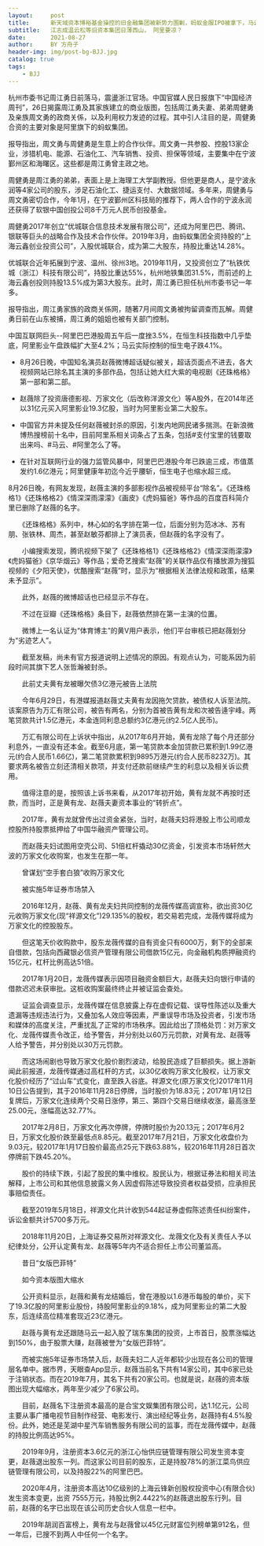 ```yaml
---
layout:     post
title:      新天域资本博裕基金操控的旧金融集团被新势力围剿，蚂蚁金服IPO被拿下，马云被藏，杭州市委书记周江勇落马，连带赵薇和高晓松都被顺带封杀
subtitle:   江志成温云松等旧资本集团日薄西山， 阿里要凉？
date:       2021-08-27
author:     BY 方舟子
header-img: img/post-bg-BJJ.jpg
catalog: true
tags:
    - BJJ
---
```





杭州市委书记周江勇日前落马，震盪浙江官场。中国官媒人民日报旗下“中国经济周刊”，26日揭露周江勇及其家族建立的商业版图，包括周江勇夫妻、弟弟周健勇及亲族周文勇的政商关係，以及利用权力发迹的过程。其中引人注目的是，周健勇合资的主要对象是阿里旗下的蚂蚁集团。

报导指出，周文勇与周健勇是生意上的合作伙伴。周文勇一共参股、控股13家企业，涉猎机电、能源、石油化工、汽车销售、投资、担保等领域，主要集中在宁波鄞州区和海曙区。这些都是周江勇曾主政之地。

周健勇是周江勇的弟弟，表面上是上海理工大学副教授。但他更是商人，是宁波永润等4家公司的股东，涉足石油化工、捷运支付、大数据领域。多年来，周健勇与周文勇密切合作，今年1月，在宁波鄞州区科技局的推荐下，两人合作的宁波永润还获得了软银中国创投公司8千万元人民币创投基金。

周健勇2017年创立“优城联合信息技术发展有限公司”，还成为阿里巴巴、腾讯、银联等巨头的战略合作及技术合作伙伴。2019年3月，由蚂蚁集团全资持股的“上海云鑫创业投资公司”，入股优城联合，成为第二大股东，持股比重达14.28%。

优城联合近年拓展到宁波、温州、徐州3地。2019年11月，又投资创立了“杭铁优城（浙江）科技有限公司”，持股比重达55%，杭州地铁集团31.5%，而前述的上海云鑫创投则持股13.5%成为第3大股东。此时，周江勇已担任杭州市委书记一年多。

报导指出，周江勇家族的政商关係网，随著7月间周文勇被拘留调查而瓦解。周健勇日前在山东被捕，周江勇的姐姐也被有关部门控制。

中国互联网巨头--阿里巴巴港股周五午后一度挫3.5%，在恒生科技指数中几乎垫底，阿里影业午盘跌幅扩大至4.2%；马云实际控制的恒生电子跌4.1%。

* 8月26日晚，中国知名演员赵薇微博超话疑似被关，超话页面点不进去，各大视频网站已除名其主演的多部作品，包括让她大红大紫的电视剧《还珠格格》第一部和第二部。

* 赵薇除了投资唐德影视、万家文化（后改称洋源文化）等A股外，在2014年还以31亿元买入阿里影业19.3亿股，当时为阿里影业第二大股东。

* 中国官方并未提及任何赵薇被封杀的原因，引发内地网民诸多揣测。在新浪微博热搜榜前十名中，目前阿里系相关词条占了五条，包括#支付宝里的钱要取出来吗、#马云、#阿里怎么了等。

* 在针对互联网行业的强力监管风暴中，阿里巴巴港股今年已跌逾三成，市值蒸发约1.6亿港元；阿里健康年初迄今近乎腰斩，恒生电子也缩水超三成。

8月26日晚，有网友发现，赵薇主演的多部影视作品被视频平台“除名”。《还珠格格1》《还珠格格2》《情深深雨濛濛》《画皮》《虎妈猫爸》等作品的百度百科简介里已删除了赵薇的名字。

　　《还珠格格》系列中，林心如的名字排在第一位，后面分别为范冰冰、苏有朋、张铁林、周杰，甚至赵敏芬都排上了演员表，但赵薇的名字没有了。


　　小编搜索发现，腾讯视频下架了《还珠格格1》《还珠格格2》《情深深雨濛濛》《虎妈猫爸》《京华烟云》等作品；爱奇艺搜索“赵薇”的关联作品仅有播放源为搜狐视频的《夕阳天使》，优酷搜索“赵薇”时，显示为“根据相关法律法规和政策，结果未予显示”。


　　此外，赵薇的微博超话也已经显示不存在。


　　不过在豆瓣《还珠格格》条目下，赵薇依然排在第一主演的位置。


　　微博上一名认证为“体育博主”的黄V用户表示，他们平台审核已把赵薇划分为“劣迹艺人”。


　　截至发稿，尚未有官方报道说明上述情况的原因。有观点认为，可能系因为前段时间其旗下艺人张哲瀚被封杀。

　　此前丈夫黄有龙被曝欠债3亿港元被告上法院

　　今年6月29日，有港媒报道赵薇丈夫黄有龙因拖欠贷款，被债权人诉至法院。该案原告为万汇有限公司，被告有两名，分别为首被告黄有龙和次被告逄宇峰。两笔贷款共计1.5亿港元，本金连同利息总额约3亿港元(约2.5亿人民币)。

　　万汇有限公司在上诉状中指出，从2017年6月开始，黄有龙除了每个月还部分利息外，一直没有还本金。截至6月底，第一笔贷款本金加贷款已累积到1.99亿港元(约合人民币1.66亿)，第二笔贷款累积到9895万港元(约合人民币8232万)。其要求两名被告立刻还清相关款项，并支付还款前继续产生的利息以及相关诉讼费用。

　　值得注意的是，按照该上诉书来看，从2017年初开始，黄有龙就不再按时还款，而当时，正是黄有龙、赵薇夫妻资本事业的“转折点”。

　　2017年，黄有龙就曾传出过资金紧张，当时，赵薇夫妇将港股上市公司顺龙控股所持股票抵押给了中国华融资产管理公司。


　　而赵薇夫妇试图用空壳公司、51倍杠杆撬动30亿资金，引发资本市场轩然大波的万家文化收购案，也发生在那一年。

　　曾谋划“空手套白狼”收购万家文化

　　被实施5年证券市场禁入



　　2016年12月，赵薇、黄有龙夫妇共同控制的龙薇传媒高调宣称，欲出资30亿元收购万家文化(现“祥源文化”)29.135%的股权，若交易若完成，龙薇传媒将成为万家文化的控股股东。

　　但这笔天价收购款中，股东龙薇传媒的自有资金只有6000万，剩下的全部来自借款，包括向西藏银必信资产管理有限公司借款15亿元，向金融机构质押融资约15亿元，杠杆比例高达51倍。

　　2017年1月20日，龙薇传媒表示因项目融资金额巨大，赵薇夫妇向银行申请的借款迟迟未获审批。这桩收购案最终终止并被证监会查处。

　　证监会调查显示，龙薇传媒在信息披露上存在虚假记载、误导性陈述以及重大遗漏等违规违法行为，又叠加名人效应等因素，严重误导市场及投资者，引发市场和媒体的高度关注，严重扰乱了正常的市场秩序。因此给出了顶格处罚：对万家文化、龙薇传媒责令改正，给予警告，并分别处以60万元罚款，对黄有龙、赵薇等人给予警告，并分别处以30万元罚款。

　　而这场闹剧也导致万家文化股价剧烈波动，给股民造成了巨额损失。据上游新闻此前报道，龙薇传媒通过高杠杆的方式，以30亿收购万家文化股权，让万家文化股价经历了“过山车”式变化，直至跌入谷底。祥源文化(原万家文化)2017年11月10日公告提到，其于2016年11月28日停牌，当时股价为18.83元；2017年1月12日复牌后，万家文化连续两个交易日涨停，第三、第四个交易日继续收涨，最高涨至25.00元，涨幅高达32.77%。

　　2017年2月8日，万家文化再次停牌，停牌时股价为20.13元；2017年6月2日，万家文化股价跌至最低点8.85元。截至2017年7月21日，万家文化收盘价为9.03元，较2017年1月17日股价最高点25元下跌63.88%，较2016年11月28日首次停牌前下跌45.20%。

　　股价的持续下跌，引起了股民的集中维权。股民认为，根据证券法和相关司法解释，上市公司和其他信息披露义务人因虚假陈述导致投资者权益受损，应承担民事赔偿责任。

　　截至2019年5月18日，祥源文化共计收到544起证券虚假陈述责任纠纷案件，诉讼金额共计5700多万元。

　　2018年11月20日，上海证券交易所对祥源文化、龙薇文化及有关责任人予以纪律处分，公开认定黄有龙、赵薇等5年内不适合担任上市公司董监高。


　　昔日“女版巴菲特”

　　如今资本版图大缩水

　　公开资料显示，赵薇和黄有龙结婚后，曾在港股以1.6港币每股的单价，买下了19.3亿股的阿里影业股份，持股阿里影业的9.18%，成为阿里影业的第二大股东，后连续高位精准套现近23亿港元。


　　赵薇与黄有龙还跟随马云一起入股了瑞东集团的投资，上市首日，股票涨幅达到150%，由于股票大赚，赵薇被誉为“女版巴菲特”。

　　而被实施5年证券市场禁入后，赵薇夫妇二人近年都较少出现在各公司的管理层名单中。据市界，天眼查App显示，赵薇当前名下共有14家公司，其中6家已处于注销状态。而在2019年7月，其名下共有20家公司。也就是说，赵薇的资本版图出现大幅缩水，两年至少减少了6家公司。

　　目前，赵薇名下注册资本最高的是合宝文娱集团有限公司，达1.1亿元，公司主要从事广播电视节目制作经营、电影发行、演出经纪等业务，赵薇持有4.5%股份。此外，她还是芜湖中星汽车销售服务有限公司的监事，而在龙薇传媒中，赵薇的持股比例高达95%。


　　2019年9月，注册资本3.6亿元的浙江心怡供应链管理有限公司发生资本变更，赵薇退出股东一列。而这家公司目前的股东，正是持股78%的浙江菜鸟供应链管理有限公司，以及持股22%的阿里巴巴。

　　2020年4月，注册资本高达10亿级别的上海云锋新创股权投资中心(有限合伙)发生资本变更，出资 7555万元，持股比例2.4422%的赵薇退出股东行列。目前，赵薇的名字已出现在该公司历史合伙人信息一栏中。

　　2019年胡润百富榜上，黄有龙与赵薇曾以45亿元财富位列榜单第912名，但一年后，已搜不到两人中任何一个名字。
